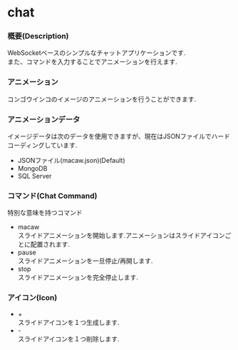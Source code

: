 # chat
### 概要(Description)
WebSocketベースのシンプルなチャットアプリケーションです.  
また、コマンドを入力することでアニメーションを行えます.

### アニメーション
コンゴウインコのイメージのアニメーションを行うことができます.  

### アニメーションデータ
イメージデータは次のデータを使用できますが、現在はJSONファイルでハードコーディングしています.

* JSONファイル(macaw.json)(Default)
* MongoDB
* SQL Server

### コマンド(Chat Command)
特別な意味を持つコマンド

* macaw  
スライドアニメーションを開始します.アニメーションはスライドアイコンごとに配置されます.
* pause  
スライドアニメーションを一旦停止/再開します.
* stop  
スライドアニメーションを完全停止します.

### アイコン(Icon)

* \+  
スライドアイコンを１つ生成します.
* \-  
スライドアイコンを１つ削除します.

